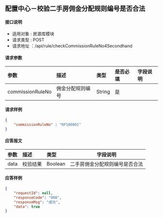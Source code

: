 ## 配置中心－校验二手房佣金分配规则编号是否合法

#### 接口说明
* 适用对象 : 房源库模块
* 请求类型 : POST
* 请求地址 ：/api/rule/checkCommissionRuleNo4Secondhand

#### 请求参数

| 参数 | 描述 | 类型 | 是否必填 | 字段说明 |
|:----|:-----|:----|:-----|:----|
| commissionRuleNo | 佣金分配规则编号 | String | 是 |  |

#### 请求样例
```json
{
    "commissionRuleNo" : "RP100001"
}
```

#### 应答报文

| 参数 | 描述 | 类型 | 字段说明 |
| :---- | :---- | :----- | ----- |
| data | 校验结果 | Boolean | 二手房佣金分配规则编号是否合法 |

#### 应答样例
```json
{
    "requestId": null,
    "responseCode": "000",
    "responseMsg": "成功",
    "data": true
}
```